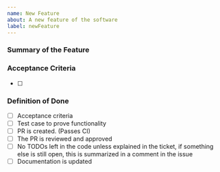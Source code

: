 ```yaml
---
name: New Feature
about: A new feature of the software
label: newFeature
---
```

### Summary of the Feature

### Acceptance Criteria
- [ ]

### Definition of Done
- [ ] Acceptance criteria
- [ ] Test case to prove functionality
- [ ] PR is created. (Passes CI)
- [ ] The PR is reviewed and approved
- [ ] No TODOs left in the code unless explained in the ticket, if something else is still open, this is summarized in a comment in the issue
- [ ] Documentation is updated